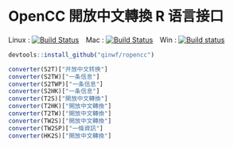 # OpenCC  開放中文轉換 R 语言接口

Linux : [![Build Status](https://travis-ci.org/qinwf/ropencc.svg?branch=master)](https://travis-ci.org/qinwf/rpoencc)　Mac : [![Build Status](https://travis-ci.org/qinwf/ropencc.svg?branch=osx)](https://travis-ci.org/qinwf/ropencc)　Win : [![Build status](https://ci.appveyor.com/api/projects/status/db2nv83wk97x6mwj/branch/master?svg=true)](https://ci.appveyor.com/project/qinwf/ropencc/branch/master)

```r
devtools::install_github("qinwf/ropencc")

converter(S2T)["开放中文转换"]
converter(S2TW)["一条信息"]
converter(S2TWP)["一条信息"]
converter(S2HK)["一条信息"]
converter(T2S)["開放中文轉換"]
converter(T2HK)["開放中文轉換"]
converter(T2TW)["開放中文轉換"]
converter(TW2S)["開放中文轉換"]
converter(TW2SP)["一條資訊"]
converter(HK2S)["開放中文轉換"]
```

